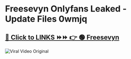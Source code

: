 
 # Freesevyn Onlyfans Leaked - Update Files 0wmjq

## <h2><a href="https://clipsfans.com/Freesevyn&ref=git">🔗 Click to LINKS ⏩⏩ 👉 🟢 Freesevyn </a></h2>

<a href="https://clipsfans.com/Freesevyn&ref=git" rel="nofollow" data-target="animated-image.originalLink"><img src="https://i.ibb.co.com/xMMVF88/686577567.gif" alt="Viral Video Original" style="max-width: 100%; display: inline-block;" data-target="animated-image.originalImage"></a>

